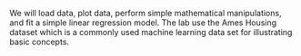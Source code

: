 We will load data, plot data, perform simple mathematical manipulations, and fit a simple linear regression model.  The lab use the Ames Housing dataset which is a commonly used machine learning data set for illustrating basic concepts.  
